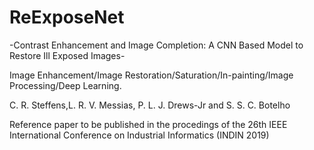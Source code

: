 # ReExposeNet

-Contrast Enhancement and Image Completion: A CNN Based Model to Restore Ill Exposed Images-


Image Enhancement/Image Restoration/Saturation/In-painting/Image Processing/Deep Learning.

C. R. Steffens,L. R. V. Messias, P. L. J. Drews-Jr and S. S. C. Botelho


Reference paper to be published in the procedings of the 26th IEEE International Conference on Industrial Informatics (INDIN 2019)
